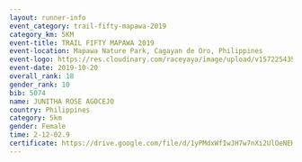 ```yaml
---
layout: runner-info 
event_category: trail-fifty-mapawa-2019 
category_km: 5KM 
event-title: TRAIL FIFTY MAPAWA 2019  
event-location: Mapawa Nature Park, Cagayan de Oro, Philippines 
event-logo: https://res.cloudinary.com/raceyaya/image/upload/v1572254355/logo/trail-fifty-mapawa_fizjmb.jpg 
event-date: 2019-10-20 
overall_rank: 18
gender_rank: 10
bib: 5074
name: JUNITHA ROSE AGOCEJO
country: Philippines
category: 5km
gender: Female
time: 2-12-02.9
certificate: https://drive.google.com/file/d/1yPMdxWfIwJH7w7nXi2UlOeNEHsfUAof1/view?usp=sharing
---
```

